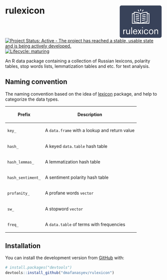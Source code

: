 
<!-- README.md is generated from README.Rmd. Please edit that file -->

# rulexicon <img src="man/figures/logo.png" align="right" width="136px"/>

<!-- badges: start -->

[![Project Status: Active - The project has reached a stable, usable
state and is being actively
developed.](http://www.repostatus.org/badges/0.1.0/active.svg)](http://www.repostatus.org/#active)
[![Lifecycle:
maturing](https://img.shields.io/badge/lifecycle-maturing-blue.svg)](https://www.tidyverse.org/lifecycle/#maturing)
<!-- badges: end -->

An R data package containing a collection of Russian lexicons, polarity
tables, stop words lists, lemmatization tables and etc. for text
analysis.

## Naming convention

The naming convention based on the idea of
[lexicon](https://github.com/cran/lexicon) package, and help to
categorize the data types.

<table>

<thead>

<tr class="header">

<th>

Prefix

</th>

<th>

Description

</th>

</tr>

</thead>

<tbody>

<tr class="odd">

<td>

<code>key\_</code>

</td>

<td>

A <code>data.frame</code> with a lookup and return value

</td>

</tr>

<tr class="even">

<td>

<code>hash\_</code>

</td>

<td>

A keyed <code>data.table</code> hash table

</td>

</tr>

<tr class="odd">

<td>

<code>hash\_lemmas\_</code>

</td>

<td>

A lemmatization hash table

</td>

</tr>

<tr class="even">

<td>

<code>hash\_sentiment\_</code>

</td>

<td>

A sentiment polarity hash table

</td>

</tr>

<tr class="odd">

<td>

<code>profanity\_</code>

</td>

<td>

A profane words <code>vector</code>

</td>

</tr>

<tr class="even">

<td>

<code>sw\_</code>

</td>

<td>

A stopword <code>vector</code>

</td>

</tr>

<tr class="odd">

<td>

<code>freq\_</code>

</td>

<td>

A <code>data.table</code> of terms with frequencies

</td>

</tr>

</tbody>

</table>

## Installation

<!--
You can install the released version of rulexicon from [CRAN](https://CRAN.R-project.org) with:

``` r
install.packages("rulexicon")
```
-->

You can install the development version from
[GitHub](https://github.com/) with:

``` r
# install.packages("devtools")
devtools::install_github("dmafanasyev/rulexicon")
```

<!--
## Example

This is a basic example which shows you how to solve a common problem:


```r
library(rulexicon)
## basic example code
```
-->
